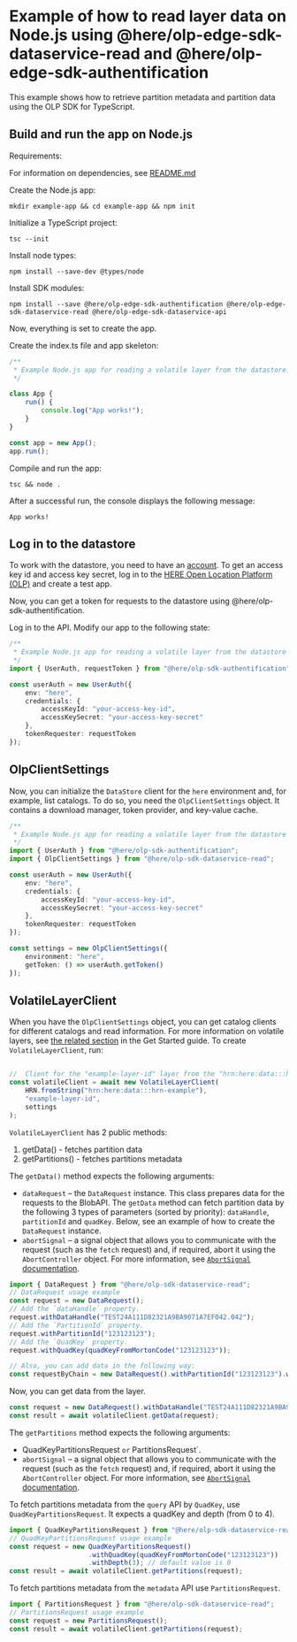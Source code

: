 # Example of how to read layer data on Node.js using @here/olp-edge-sdk-dataservice-read and @here/olp-edge-sdk-authentification

This example shows how to retrieve partition metadata and partition data using the OLP SDK for TypeScript.

## Build and run the app on Node.js

Requirements:

For information on dependencies, see [README.md](../../README.md#Dependencies)

Create the Node.js app:

```shell
mkdir example-app && cd example-app && npm init
```

Initialize a TypeScript project:

```shell
tsc --init
```

Install node types:

```shell
npm install --save-dev @types/node
```

Install SDK modules:

```shell
npm install --save @here/olp-edge-sdk-authentification @here/olp-edge-sdk-dataservice-read @here/olp-edge-sdk-dataservice-api
```

Now, everything is set to create the app.

Create the index.ts file and app skeleton:

```typescript
/**
 * Example Node.js app for reading a volatile layer from the datastore.
 */

class App {
    run() {
        console.log("App works!");
    }
}

const app = new App();
app.run();
```

Compile and run the app:

```shell
tsc && node .
```

After a successful run, the console displays the following message:

```shell
App works!
```

## Log in to the datastore

To work with the datastore, you need to have an [account](https://account.here.com).
To get an access key id and access key secret, log in to the [HERE Open Location Platform (OLP)](https://platform.here.com/admin/apps) and create a test app.

Now, you can get a token for requests to the datastore using @here/olp-sdk-authentification.

Log in to the API. Modify our app to the following state:

```typescript
/**
 * Example Node.js app for reading a volatile layer from the datastore
 */
import { UserAuth, requestToken } from "@here/olp-sdk-authentification";

const userAuth = new UserAuth({
    env: "here",
    credentials: {
        accessKeyId: "your-access-key-id",
        accessKeySecret: "your-access-key-secret"
    },
    tokenRequester: requestToken
});

```

## OlpClientSettings

Now, you can initialize the `DataStore` client for the `here` environment and, for example, list catalogs.
To do so, you need the `OlpClientSettings` object. It contains a download manager, token provider, and key-value cache.

```typescript
/**
 * Example Node.js app for reading a volatile layer from the datastore
 */
import { UserAuth } from "@here/olp-sdk-authentification";
import { OlpClientSettings } from "@here/olp-sdk-dataservice-read";

const userAuth = new UserAuth({
    env: "here",
    credentials: {
        accessKeyId: "your-access-key-id",
        accessKeySecret: "your-access-key-secret"
    },
    tokenRequester: requestToken
});

const settings = new OlpClientSettings({
    environment: "here",
    getToken: () => userAuth.getToken()
});

```

## VolatileLayerClient

When you have  the `OlpClientSettings` object, you can get catalog clients for different catalogs and read information.
For more information on volatile layers, see [the related section](https://developer.here.com/olp/documentation/get-started/dev_guide/shared_content/topics/olp/concepts/layers.html#volatile-layers) in the Get Started guide.
To create `VolatileLayerClient`, run:

```typescript

//  Client for the "example-layer-id" layer from the "hrn:here:data:::hrn-example" catalog
const volatileClient = await new VolatileLayerClient(
    HRN.fromString("hrn:here:data:::hrn-example"),
    "example-layer-id",
    settings
);
```

`VolatileLayerClient` has 2 public methods:

1. getData() - fetches partition data
2. getPartitions() - fetches partitions metadata

The `getData()` method expects the following arguments:

* `dataRequest` &ndash; the `DataRequest` instanсe. This class prepares data for the requests to the BlobAPI. The `getData` method can fetch partition data by the following 3 types of parameters (sorted by priority): `dataHandle`, `partitionId` and `quadKey`. Below, see an example of how to create the `DataRequest` instanсe.
* `abortSignal` &ndash; a signal object that allows you to communicate with the request (such as the `fetch` request) and, if required, abort it  using the `AbortController` object. For more information, see [`AbortSignal` documentation](https://developer.mozilla.org/en-US/docs/Web/API/AbortSignal).

```typescript
import { DataRequest } from "@here/olp-sdk-dataservice-read";
// DataRequest usage example
const request = new DataRequest();
// Add the `dataHandle` property.
request.withDataHandle("TEST24A111D82321A9BA9071A7EF042.042");
// Add the `PartitionId` property.
request.withPartitionId("123123123");
// Add the `QuadKey` property.
request.withQuadKey(quadKeyFromMortonCode("123123123"));

// Also, you can add data in the following way:
const requestByChain = new DataRequest().withPartitionId("123123123").withQuadKey(quadKeyFromMortonCode("123123123"));
```

Now, you can get data from the layer.

```typescript
const request = new DataRequest().withDataHandle("TEST24A111D82321A9BA9071A7EF042.042");
const result = await volatileClient.getData(request);
```

The `getPartitions` method expects the following arguments:

* QuadKeyPartitionsRequest `or` PartitionsRequest`.
* `abortSignal` &ndash; a signal object that allows you to communicate with the request (such as the `fetch` request) and, if required, abort it  using the `AbortController` object. For more information, see [`AbortSignal` documentation](https://developer.mozilla.org/en-US/docs/Web/API/AbortSignal).

To fetch partitions metadata from the `query` API by `QuadKey`, use `QuadKeyPartitionsRequest`. It expects a quadKey and depth (from 0 to 4).

```typescript
import { QuadKeyPartitionsRequest } from "@here/olp-sdk-dataservice-read";
// QuadKeyPartitionsRequest usage example
const request = new QuadKeyPartitionsRequest()
                    .withQuadKey(quadKeyFromMortonCode("123123123"))
                    .withDepth(3); // default value is 0
const result = await volatileClient.getPartitions(request);
```

To fetch partitions metadata from the `metadata` API use `PartitionsRequest`. 

```typescript
import { PartitionsRequest } from "@here/olp-sdk-dataservice-read";
// PartitionsRequest usage example
const request = new PartitionsRequest();
const result = await volatileClient.getPartitions(request);
```
